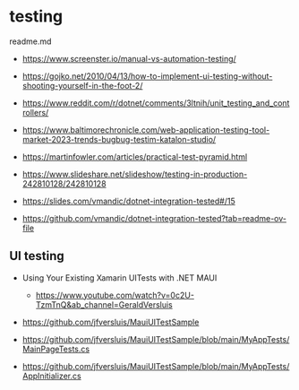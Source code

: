 # testing

readme.md

*   https://www.screenster.io/manual-vs-automation-testing/

*   https://gojko.net/2010/04/13/how-to-implement-ui-testing-without-shooting-yourself-in-the-foot-2/

*   https://www.reddit.com/r/dotnet/comments/3ltnih/unit_testing_and_controllers/

*   https://www.baltimorechronicle.com/web-application-testing-tool-market-2023-trends-bugbug-testim-katalon-studio/

*   https://martinfowler.com/articles/practical-test-pyramid.html

*   https://www.slideshare.net/slideshow/testing-in-production-242810128/242810128

*   https://slides.com/vmandic/dotnet-integration-tested#/15

*   https://github.com/vmandic/dotnet-integration-tested?tab=readme-ov-file

## UI testing

*   Using Your Existing Xamarin UITests with .NET MAUI

    *   https://www.youtube.com/watch?v=0c2U-TzmTnQ&ab_channel=GeraldVersluis

*   https://github.com/jfversluis/MauiUITestSample

*   https://github.com/jfversluis/MauiUITestSample/blob/main/MyAppTests/MainPageTests.cs

*   https://github.com/jfversluis/MauiUITestSample/blob/main/MyAppTests/AppInitializer.cs

